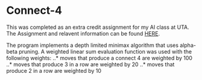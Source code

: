 # Connect-4

This was completed as an extra credit assignment for my AI class at UTA. The Assignment and relavent information can be found [HERE](http://vlm1.uta.edu/~athitsos/courses/cse4308_summer2013/assignments/programming2/).

The program implements a depth limited minimax algorithm that uses alpha-beta pruning. A weighted linear sum evaluation function was used with the following weights: 
  ..* moves that produce a connect 4 are weighted by 100
  ..* moves that produce 3 in a row are weighted by 20
  ..* moves that produce 2 in a row are weighted by 10
